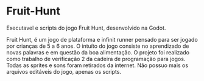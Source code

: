 # Fruit-Hunt
Executavel e scripts do jogo Fruit Hunt, desenvolvido na Godot.

Fruit Hunt, é um jogo de plataforma e infinit runner pensado para ser jogado por crianças de 5 a 6 anos. O intuíto do jogo consiste no aprendizado de novas palavras e em questão da boa alimentação. O projeto foi realizado como trabalho de verificação 2 da cadeira de programação para jogos. Todas as sprites e sons foram retirados da internet. Não possuo mais os arquivos editáveis do jogo, apenas os scripts.
